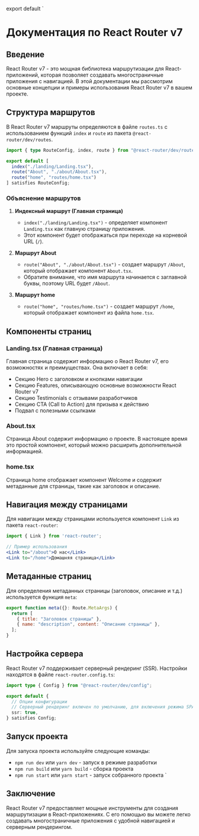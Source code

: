 export default `
# Документация по React Router v7

## Введение

React Router v7 - это мощная библиотека маршрутизации для React-приложений, которая позволяет создавать многостраничные приложения с навигацией. В этой документации мы рассмотрим основные концепции и примеры использования React Router v7 в вашем проекте.

## Структура маршрутов

В React Router v7 маршруты определяются в файле `routes.ts` с использованием функций `index` и `route` из пакета `@react-router/dev/routes`.

```typescript
import { type RouteConfig, index, route } from "@react-router/dev/routes";

export default [
  index("./landing/Landing.tsx"), 
  route("About", "./about/About.tsx"),
  route("home", "routes/home.tsx")
] satisfies RouteConfig;
```

### Объяснение маршрутов

1. **Индексный маршрут (Главная страница)**
   - `index("./landing/Landing.tsx")` - определяет компонент `Landing.tsx` как главную страницу приложения.
   - Этот компонент будет отображаться при переходе на корневой URL (`/`).

2. **Маршрут About**
   - `route("About", "./about/About.tsx")` - создает маршрут `/About`, который отображает компонент `About.tsx`.
   - Обратите внимание, что имя маршрута начинается с заглавной буквы, поэтому URL будет `/About`.

3. **Маршрут home**
   - `route("home", "routes/home.tsx")` - создает маршрут `/home`, который отображает компонент из файла `home.tsx`.

## Компоненты страниц

### Landing.tsx (Главная страница)

Главная страница содержит информацию о React Router v7, его возможностях и преимуществах. Она включает в себя:

- Секцию Hero с заголовком и кнопками навигации
- Секцию Features, описывающую основные возможности React Router v7
- Секцию Testimonials с отзывами разработчиков
- Секцию CTA (Call to Action) для призыва к действию
- Подвал с полезными ссылками

### About.tsx

Страница About содержит информацию о проекте. В настоящее время это простой компонент, который можно расширить дополнительной информацией.

### home.tsx

Страница home отображает компонент Welcome и содержит метаданные для страницы, такие как заголовок и описание.

## Навигация между страницами

Для навигации между страницами используется компонент `Link` из пакета `react-router`:

```jsx
import { Link } from 'react-router';

// Пример использования
<Link to="/about">О нас</Link>
<Link to="/home">Домашняя страница</Link>
```

## Метаданные страниц

Для определения метаданных страницы (заголовок, описание и т.д.) используется функция `meta`:

```jsx
export function meta({}: Route.MetaArgs) {
  return [
    { title: "Заголовок страницы" },
    { name: "description", content: "Описание страницы" },
  ];
}
```

## Настройка сервера

React Router v7 поддерживает серверный рендеринг (SSR). Настройки находятся в файле `react-router.config.ts`:

```typescript
import type { Config } from "@react-router/dev/config";

export default {
  // Опции конфигурации
  // Серверный рендеринг включен по умолчанию, для включения режима SPA установите значение `false`
  ssr: true,
} satisfies Config;
```

## Запуск проекта

Для запуска проекта используйте следующие команды:

- `npm run dev` или `yarn dev` - запуск в режиме разработки
- `npm run build` или `yarn build` - сборка проекта
- `npm run start` или `yarn start` - запуск собранного проекта
`

## Заключение

React Router v7 предоставляет мощные инструменты для создания маршрутизации в React-приложениях. С его помощью вы можете легко создавать многостраничные приложения с удобной навигацией и серверным рендерингом.
```